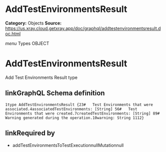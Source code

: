 # AddTestEnvironmentsResult

**Category:** Objects
**Source:** https://us.xray.cloud.getxray.app/doc/graphql/addtestenvironmentsresult.doc.html

*menu* Types OBJECT
 # AddTestEnvironmentsResult
 Add Test Environments Result type

## linkGraphQL Schema definition
 `1type AddTestEnvironmentsResult {23#   Test Environments that were associated.4associatedTestEnvironments: [String] 56#   Test Environments that were created.7createdTestEnvironments: [String] 89#   Warning generated during the operation.10warning: String 1112}`
## linkRequired by
 - addTestEnvironmentsToTestExecutionnullMutationnull